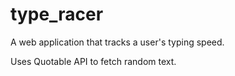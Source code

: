 # type_racer

A web application that tracks a user's typing speed.

Uses Quotable API to fetch random text.
